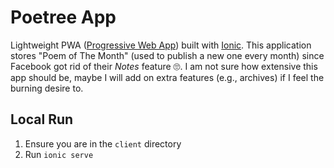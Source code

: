 # Poetree App

Lightweight PWA ([Progressive Web App](https://web.dev/progressive-web-apps/)) built with [Ionic](https://ionicframework.com/). This application stores "Poem of The Month" (used to publish a new one every month) since Facebook got rid of their *Notes* feature 🙄. I am not sure how extensive this app should be, maybe I will add on extra features (e.g., archives) if I feel the burning desire to.

## Local Run

1. Ensure you are in the `client` directory
2. Run `ionic serve`
